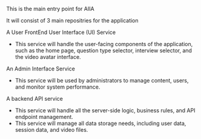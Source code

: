 This is the main entry point for AIIA

It will consist of 3 main repositries for the application

A User FrontEnd User Interface (UI) Service 
  - This service will handle the user-facing components of the application, such as the home page, question type selector, interview selector, and the video avatar interface.

An Admin Interface Service 
  - This service will be used by administrators to manage content, users, and monitor system performance.

A backend API service
  - This service will handle all the server-side logic, business rules, and API endpoint management.
  - This service will manage all data storage needs, including user data, session data, and video files.
